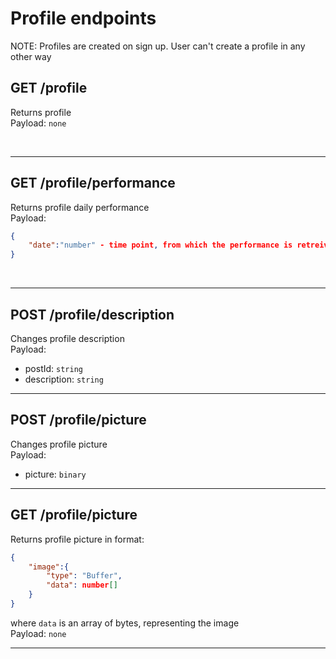 # Profile endpoints

NOTE: Profiles are created on sign up. User can't create a profile in any other way

## GET /profile

Returns profile
<br>
Payload: `none`

<br>

 --- 

## GET /profile/performance

Returns profile daily performance
<br>
Payload: 
```json
{
    "date":"number" - time point, from which the performance is retreived
}
```

<br>

 --- 


## POST /profile/description
Changes profile description
<br>
Payload:
 * postId: `string`
 * description: `string`
 
 --- 
 
## POST /profile/picture
Changes profile picture
<br>
Payload:
 * picture: `binary`
 
 ---  

## GET /profile/picture
Returns profile picture in format:
```json
{
    "image":{
        "type": "Buffer",
        "data": number[]
    }
}
```
where `data` is an array of bytes, representing the image
<br>
Payload: `none`
 
 --- 

